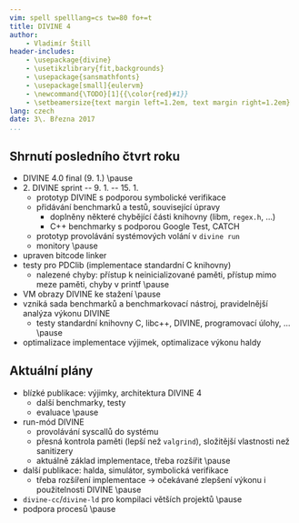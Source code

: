 ```yaml
---
vim: spell spelllang=cs tw=80 fo+=t
title: DIVINE 4
author:
    - Vladimír Štill
header-includes:
    - \usepackage{divine}
    - \usetikzlibrary{fit,backgrounds}
    - \usepackage{sansmathfonts}
    - \usepackage[small]{eulervm}
    - \newcommand{\TODO}[1]{{\color{red}#1}}
    - \setbeamersize{text margin left=1.2em, text margin right=1.2em}
lang: czech
date: 3\. Března 2017
...
```


## Shrnutí posledního čtvrt roku

*   DIVINE 4.0 final (9. 1.) \pause
*   2\. DIVINE sprint -- 9. 1. -- 15. 1.
    *   prototyp DIVINE s podporou symbolické verifikace
    *   přidávání benchmarků a testů, související úpravy
        *   doplněny některé chybějící části knihovny (libm, `regex.h`, …)
        *   C++ benchmarky s podporou Google Test, CATCH
    *   prototyp provolávání systémových volání v `divine run`
    *   monitory
    \pause
*   upraven bitcode linker
*   testy pro PDClib (implementace standardní C knihovny)
    *   nalezené chyby: přístup k neinicializované paměti, přístup mimo meze
        paměti, chyby v printf
    \pause
*   VM obrazy DIVINE ke stažení \pause
*   vzniká sada benchmarků a benchmarkovací nástroj, pravidelnější analýza
    výkonu DIVINE
    *   testy standardní knihovny C, libc++, DIVINE, programovací úlohy, …
    \pause
*   optimalizace implementace výjimek, optimalizace výkonu haldy

## Aktuální plány

*   blízké publikace: výjimky, architektura DIVINE 4
    *   další benchmarky, testy
    *   evaluace
    \pause
*   run-mód DIVINE
    *   provolávání syscallů do systému
    *   přesná kontrola paměti (lepší než `valgrind`), složitější vlastnosti než
        sanitizery
    *   aktuálně základ implementace, třeba rozšířit
    \pause
*   další publikace: halda, simulátor, symbolická verifikace
    *   třeba rozšíření implementace → očekávané zlepšení výkonu i
        použitelnosti DIVINE
    \pause
*   `divine-cc`/`divine-ld` pro kompilaci větších projektů \pause
*   podpora procesů \pause

